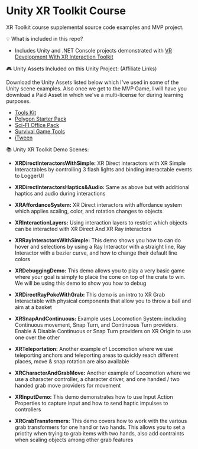 # Unity XR Toolkit Course
XR Toolkit course supplemental source code examples and MVP project.

💡 What is included in this repo? 
* Includes Unity and .NET Console projects demonstrated with [VR Development With XR Interaction Toolkit](https://www.learnxr.io/vr-development-with-xr-toolkit)

🎮 Unity Assets Included on this Unity Project: (Affiliate Links)

Download the Unity Assets listed below which I've used in some of the Unity scene examples. Also once we get to the MVP Game, I will have you download a Paid Asset in which we've a multi-license for during learning purposes.

* [Tools Kit](https://assetstore.unity.com/packages/3d/props/tools/free-tools-kit-155875?aid=1101l7LXo)
* [Polygon Starter Pack](https://assetstore.unity.com/packages/3d/props/polygon-starter-pack-low-poly-3d-art-by-synty-156819?aid=1101l7LXo)
* [Sci-FI Office Pack](https://assetstore.unity.com/packages/3d/environments/sci-fi/free-sci-fi-office-pack-195067?aid=1101l7LXo)
* [Survival Game Tools](https://assetstore.unity.com/packages/3d/props/tools/survival-game-tools-139872?aid=1101l7LXo)
* [iTween](https://assetstore.unity.com/packages/tools/animation/itween-84?aid=1101l7LXo)

📚 Unity XR Toolkit Demo Scenes:
* **XRDirectInteractorsWithSimple:** XR Direct interactors with XR Simple Interactables by controlling 3 flash lights and binding interactable events to LoggerUI
  
* **XRDirectInteractorsHaptics&Audio:** Same as above but with additional haptics and audio during interactions
  
* **XRAffordanceSystem:** XR Direct interactors with affordance system which applies scaling, color, and rotation changes to objects
  
* **XRInteractionLayers:** Using interaction layers to restrict which objects can be interacted with XR Direct And XR Ray interactors
  
* **XRRayInteractorsWithSimple:** This demo shows you how to can do hover and selections by using a Ray Interactor with a straight line, Ray Interactor with a bezier curve, and how to change their default line colors
  
* **XRDebuggingDemo:** This demo allows you to play a very basic game where your goal is simply to place the cone on top of the crate to win. We will be using this demo to show you how to debug
  
* **XRDirectRayPokeWithGrab:** This demo is an intro to XR Grab Interactable with physical components that allow you to throw a ball and aim at a basket
  
* **XRSnapAndContinuous:** Example uses Locomotion System: including Continuous movement, Snap Turn, and Continuous Turn providers. Enable & Disable Continuous or Snap Turn providers on XR Origin to use one over the other
  
* **XRTeleportation:** Another example of Locomotion where we use teleporting anchors and teleporting areas to quickly reach different places, move & snap rotation are also available
  
* **XRCharacterAndGrabMove:** Another example of Locomotion where we use a character controller, a character driver, and one handed / two handed grab move providers for movement
  
* **XRInputDemo:** This demo demonstrates how to use Input Action Properties to capture input and how to send haptic impulses to controllers

* **XRGrabTransformers:** This demo covers how to work with the various grab transformers for one hand or two hands. This allows you to set a priotity when trying to grab items with two hands, also add contraints when scaling objects among other grab features
